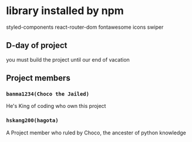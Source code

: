 # library installed by npm

styled-components
react-router-dom
fontawesome icons
swiper


## D-day of project

you must build the project until our end of vacation


## Project members

### `banma1234(Choco the Jailed)`

He's King of coding who own this project

### `hskang200(hagota)`

A Project member who ruled by Choco, the ancester of python knowledge
